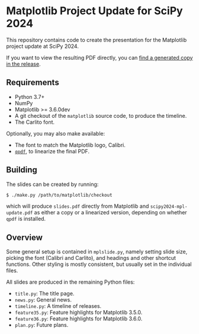 Matplotlib Project Update for SciPy 2024
========================================

This repository contains code to create the presentation for the Matplotlib
project update at SciPy 2024.

If you want to view the resulting PDF directly, you can [find a generated copy
in the release](https://github.com/QuLogic/scipy2024-mpl-update/releases).

Requirements
------------

* Python 3.7+
* NumPy
* Matplotlib >= 3.6.0dev
* A git checkout of the `matplotlib` source code, to produce the timeline.
* The Carlito font.

Optionally, you may also make available:

* The font to match the Matplotlib logo, Calibri.
* [`qpdf`](http://qpdf.sourceforge.net/), to linearize the final PDF.

Building
--------

The slides can be created by running:

```bash
$ ./make.py /path/to/matplotlib/checkout
```

which will produce `slides.pdf` directly from Matplotlib and
`scipy2024-mpl-update.pdf` as either a copy or a linearized version, depending
on whether `qpdf` is installed.

Overview
--------

Some general setup is contained in `mplslide.py`, namely setting slide size,
picking the font (Calibri and Carlito), and headings and other shortcut
functions. Other styling is mostly consistent, but usually set in the
individual files.

All slides are produced in the remaining Python files:

* `title.py`: The title page.
* `news.py`: General news.
* `timeline.py`: A timeline of releases.
* `feature35.py`: Feature highlights for Matplotlib 3.5.0.
* `feature36.py`: Feature highlights for Matplotlib 3.6.0.
* `plan.py`: Future plans.

